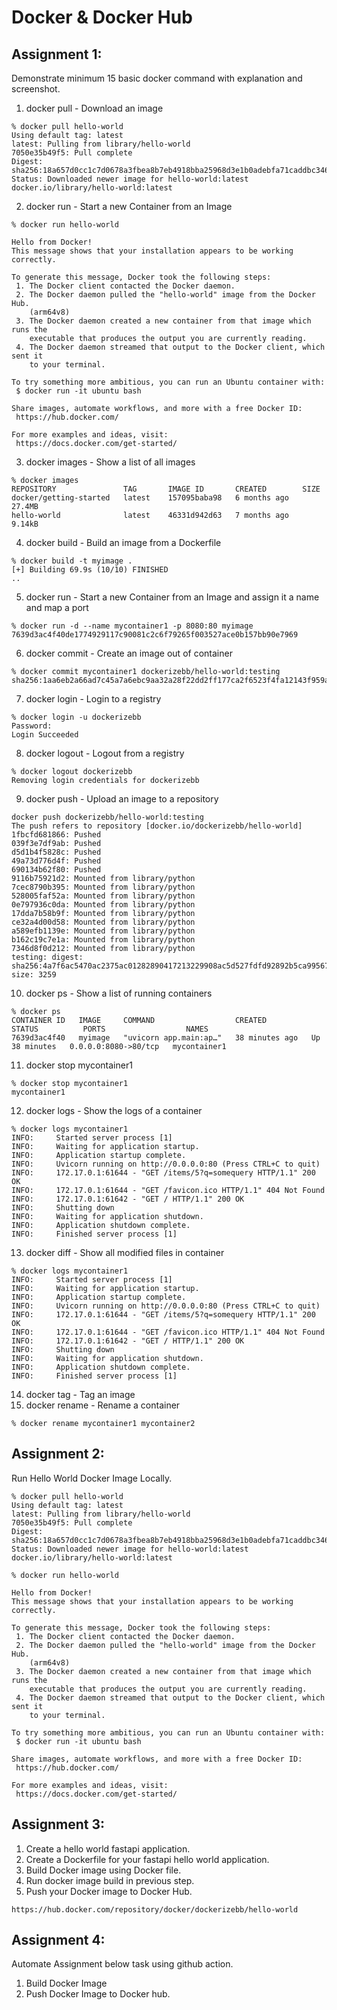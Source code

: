 # Docker & Docker Hub


## Assignment 1:
Demonstrate minimum 15 basic docker command with explanation and screenshot.

1. docker pull - Download an image
```
% docker pull hello-world 
Using default tag: latest
latest: Pulling from library/hello-world
7050e35b49f5: Pull complete 
Digest: sha256:18a657d0cc1c7d0678a3fbea8b7eb4918bba25968d3e1b0adebfa71caddbc346
Status: Downloaded newer image for hello-world:latest
docker.io/library/hello-world:latest
```
2. docker run - Start a new Container from an Image
```
% docker run hello-world

Hello from Docker!
This message shows that your installation appears to be working correctly.

To generate this message, Docker took the following steps:
 1. The Docker client contacted the Docker daemon.
 2. The Docker daemon pulled the "hello-world" image from the Docker Hub.
    (arm64v8)
 3. The Docker daemon created a new container from that image which runs the
    executable that produces the output you are currently reading.
 4. The Docker daemon streamed that output to the Docker client, which sent it
    to your terminal.

To try something more ambitious, you can run an Ubuntu container with:
 $ docker run -it ubuntu bash

Share images, automate workflows, and more with a free Docker ID:
 https://hub.docker.com/

For more examples and ideas, visit:
 https://docs.docker.com/get-started/
 ```
3. docker images - Show a list of all images
```
% docker images
REPOSITORY               TAG       IMAGE ID       CREATED        SIZE
docker/getting-started   latest    157095baba98   6 months ago   27.4MB
hello-world              latest    46331d942d63   7 months ago   9.14kB
```
4. docker build - Build an image from a Dockerfile
```
% docker build -t myimage .
[+] Building 69.9s (10/10) FINISHED
..
```
5. docker run - Start a new Container from an Image and assign it a name and map a port
```
% docker run -d --name mycontainer1 -p 8080:80 myimage
7639d3ac4f40de1774929117c90081c2c6f79265f003527ace0b157bb90e7969
```
6. docker commit - Create an image out of container
```
% docker commit mycontainer1 dockerizebb/hello-world:testing
sha256:1aa6eb2a66ad7c45a7a6ebc9aa32a28f22dd2ff177ca2f6523f4fa12143f959a
```
7. docker login - Login to a registry
```
% docker login -u dockerizebb
Password: 
Login Succeeded
```
8. docker logout - Logout from a registry
```
% docker logout dockerizebb             
Removing login credentials for dockerizebb
```
9. docker push - Upload an image to a repository
```
docker push dockerizebb/hello-world:testing
The push refers to repository [docker.io/dockerizebb/hello-world]
1fbcfd681866: Pushed 
039f3e7df9ab: Pushed 
d5d1b4f5828c: Pushed 
49a73d776d4f: Pushed 
690134b62f80: Pushed 
9116b75921d2: Mounted from library/python 
7cec8790b395: Mounted from library/python 
528005faf52a: Mounted from library/python 
0e797936c0da: Mounted from library/python 
17dda7b58b9f: Mounted from library/python 
ce32a4d00d58: Mounted from library/python 
a589efb1139e: Mounted from library/python 
b162c19c7e1a: Mounted from library/python 
7346d8f0d212: Mounted from library/python 
testing: digest: sha256:4a7f6ac5470ac2375ac01282890417213229908ac5d527fdfd92892b5ca99567 size: 3259
```
10. docker ps - Show a list of running containers
```
% docker ps 
CONTAINER ID   IMAGE     COMMAND                  CREATED          STATUS          PORTS                  NAMES
7639d3ac4f40   myimage   "uvicorn app.main:ap…"   38 minutes ago   Up 38 minutes   0.0.0.0:8080->80/tcp   mycontainer1
```
11. docker stop mycontainer1
```
% docker stop mycontainer1
mycontainer1
```
12. docker logs - Show the logs of a container
```
% docker logs mycontainer1
INFO:     Started server process [1]
INFO:     Waiting for application startup.
INFO:     Application startup complete.
INFO:     Uvicorn running on http://0.0.0.0:80 (Press CTRL+C to quit)
INFO:     172.17.0.1:61644 - "GET /items/5?q=somequery HTTP/1.1" 200 OK
INFO:     172.17.0.1:61644 - "GET /favicon.ico HTTP/1.1" 404 Not Found
INFO:     172.17.0.1:61642 - "GET / HTTP/1.1" 200 OK
INFO:     Shutting down
INFO:     Waiting for application shutdown.
INFO:     Application shutdown complete.
INFO:     Finished server process [1]
```
13. docker diff - Show all modified files in container
```
% docker logs mycontainer1
INFO:     Started server process [1]
INFO:     Waiting for application startup.
INFO:     Application startup complete.
INFO:     Uvicorn running on http://0.0.0.0:80 (Press CTRL+C to quit)
INFO:     172.17.0.1:61644 - "GET /items/5?q=somequery HTTP/1.1" 200 OK
INFO:     172.17.0.1:61644 - "GET /favicon.ico HTTP/1.1" 404 Not Found
INFO:     172.17.0.1:61642 - "GET / HTTP/1.1" 200 OK
INFO:     Shutting down
INFO:     Waiting for application shutdown.
INFO:     Application shutdown complete.
INFO:     Finished server process [1]
```
14. docker tag - Tag an image
15. docker rename - Rename a container
```
% docker rename mycontainer1 mycontainer2
```

## Assignment 2:
Run Hello World Docker Image Locally.
```
% docker pull hello-world 
Using default tag: latest
latest: Pulling from library/hello-world
7050e35b49f5: Pull complete 
Digest: sha256:18a657d0cc1c7d0678a3fbea8b7eb4918bba25968d3e1b0adebfa71caddbc346
Status: Downloaded newer image for hello-world:latest
docker.io/library/hello-world:latest

% docker run hello-world

Hello from Docker!
This message shows that your installation appears to be working correctly.

To generate this message, Docker took the following steps:
 1. The Docker client contacted the Docker daemon.
 2. The Docker daemon pulled the "hello-world" image from the Docker Hub.
    (arm64v8)
 3. The Docker daemon created a new container from that image which runs the
    executable that produces the output you are currently reading.
 4. The Docker daemon streamed that output to the Docker client, which sent it
    to your terminal.

To try something more ambitious, you can run an Ubuntu container with:
 $ docker run -it ubuntu bash

Share images, automate workflows, and more with a free Docker ID:
 https://hub.docker.com/

For more examples and ideas, visit:
 https://docs.docker.com/get-started/
 ```

## Assignment 3:
1. Create a hello world fastapi application.
2. Create a Dockerfile for your fastapi hello world application.
3. Build Docker image using Docker file.
4. Run docker image build in previous step.
5. Push your Docker image to Docker Hub.
```
https://hub.docker.com/repository/docker/dockerizebb/hello-world
```



## Assignment 4:
Automate Assignment below task using github action.
1. Build Docker Image 
2. Push Docker Image to Docker hub.

